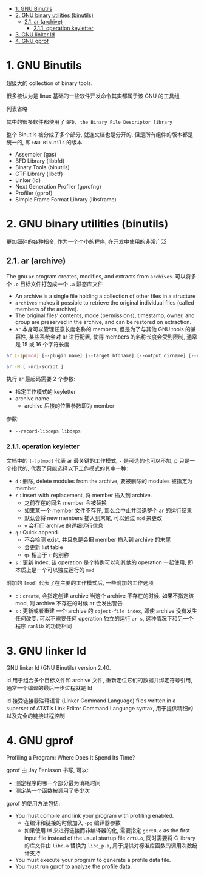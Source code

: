 - [1. GNU Binutils](#1-gnu-binutils)
- [2. GNU binary utilities (binutils)](#2-gnu-binary-utilities-binutils)
  - [2.1. ar  (archive)](#21-ar--archive)
    - [2.1.1. operation keyletter](#211-operation-keyletter)
- [3. GNU linker ld](#3-gnu-linker-ld)
- [4. GNU gprof](#4-gnu-gprof)

# 1. GNU Binutils 

超级大的 collection of binary tools.

很多被认为是 linux 基础的一些软件开发命令其实都属于该 GNU 的工具组

列表省略

其中的很多软件都使用了 `BFD, the Binary File Descriptor library`

整个 Binutils 被分成了多个部分, 就连文档也是分开的, 但是所有组件的版本都是统一的, 即 `GNU Binutils` 的版本
* Assembler (gas) 
* BFD Library (libbfd) 
* Binary Tools (binutils) 
* CTF Library (libctf)
* Linker (ld) 
* Next Generation Profiler (gprofng)
* Profiler (gprof) 
* Simple Frame Format Library (libsframe) 

# 2. GNU binary utilities (binutils)

更加细碎的各种指令, 作为一个个小的程序, 在开发中使用的非常广泛

## 2.1. ar  (archive)

The gnu `ar` program creates, modifies, and extracts from `archives`.
可以将多个 `.o` 目标文件打包成一个 `.a` 静态库文件

* An archive is a single file holding a collection of other files in a structure
* `archives` makes it possible to retrieve the original individual files (called members of the archive). 
* The original files’ contents, mode (permissions), timestamp, owner, and group are preserved in the archive, and can be restored on extraction. 
* `ar` 本身可以管理任意长度名称的 members, 但是为了与其他 GNU tools 的兼容性, 某些系统会对 ar 进行配置, 使得 members 的名称长度会受到限制, 通常是 15 或 16 个字符长度


```bash
ar [-]p[mod] [--plugin name] [--target bfdname] [--output dirname] [--record-libdeps libdeps] [relpos] [count] archive [member…]

ar -M [ <mri-script ]
```

执行 ar 最起码需要 2 个参数:
* 指定工作模式的 keyletter
* archive name
  * archive 后接的位置参数即为 member


参数:
* `--record-libdeps libdeps`

### 2.1.1. operation keyletter

文档中的 `[-]p[mod]` 代表 ar 最关键的工作模式, `-` 是可选的也可以不加, p 只是一个指代的, 代表了只能选择以下工作模式的其中一种:

<!-- TODO -->
* `d`       : 删除, delete modules from the archive, 要被删除的 modules 被指定为 member
* `r`       : insert with `r`eplacement, 将 member 插入到 archive. 
  * 之前存在的同名 member 会被替换
  * 如果某一个 member 文件不存在, 那么会中止并回退整个 ar 的运行结果
  * 默认会将 new members 插入到末尾, 可以通过 `mod` 来更改
  * `v` 会打印 archive 的详细运行信息
* `q`       : Quick append. 
  * 不会检测 exist, 并且总是会把 member 插入到 archive 的末尾
  * 会更新 list table 
  * `qs` 相当于 `r` 的别称
* `s`       : 更新 index, 该 operation 是个特例可以和其他的 operation 一起使用, 即本质上是一个可以独立运行的 `mod`


附加的 `[mod]` 代表了在主要的工作模式后, 一些附加的工作选项  

* `c`       : `create`, 会指定创建 archive 当这个 archive 不存在的时候. 如果不指定该 mod, 则 archive 不存在的时候 ar 会发出警告
* `s`       : 更新或者重建 一个 archive 的 `object-file index`, 即使 archive 没有发生任何改变. 可以不需要任何 operation 独立的运行 `ar s`, 这种情况下和另一个程序 `ranlib` 的功能相同


# 3. GNU linker ld

GNU linker ld (GNU Binutils) version 2.40. 

ld 用于组合多个目标文件和 archive 文件, 重新定位它们的数据并绑定符号引用, 通常一个编译的最后一步过程就是 ld

ld 接受链接器注释语言 (Linker Command Language) files written in a superset of AT&T’s Link Editor Command Language syntax, 用于提供精细的以及完全的链接过程控制  



# 4. GNU gprof

Profiling a Program: Where Does It Spend Its Time?

gprof 由 Jay Fenlason 书写, 可以:
* 测定程序的哪一个部分最为消耗时间
* 测定某一个函数被调用了多少次


gprof 的使用方法包括:
* You must compile and link your program with profiling enabled.
  * 在编译和链接的时候加入 `-pg` 编译器参数
  * 如果使用 ld 来进行链接而非编译器的化, 需要指定 `gcrt0.o` as the first input file instead of the usual startup file `crt0.o`, 同时需要将 C library 的库文件由 `libc.a` 替换为 `libc_p.a`, 用于提供对标准库函数的调用次数统计支持
* You must execute your program to generate a profile data file. 
* You must run gprof to analyze the profile data. 


